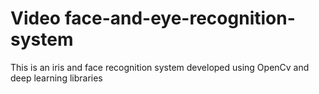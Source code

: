 # Video face-and-eye-recognition-system
This is an iris and face recognition system developed using OpenCv and deep learning libraries
